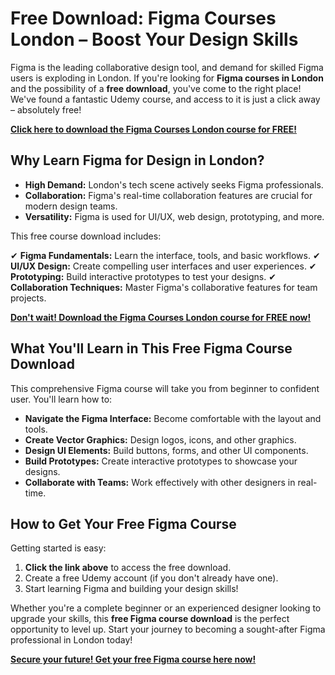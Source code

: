 # Free Download: Figma Courses London – Boost Your Design Skills

Figma is the leading collaborative design tool, and demand for skilled Figma users is exploding in London. If you're looking for **Figma courses in London** and the possibility of a **free download**, you've come to the right place! We've found a fantastic Udemy course, and access to it is just a click away – absolutely free!

[**Click here to download the Figma Courses London course for FREE!**](https://udemywork.com/figma-courses-london)

## Why Learn Figma for Design in London?

*   **High Demand:** London's tech scene actively seeks Figma professionals.
*   **Collaboration:** Figma's real-time collaboration features are crucial for modern design teams.
*   **Versatility:** Figma is used for UI/UX, web design, prototyping, and more.

This free course download includes:

✔ **Figma Fundamentals:** Learn the interface, tools, and basic workflows.
✔ **UI/UX Design:** Create compelling user interfaces and user experiences.
✔ **Prototyping:** Build interactive prototypes to test your designs.
✔ **Collaboration Techniques:** Master Figma's collaborative features for team projects.

[**Don't wait! Download the Figma Courses London course for FREE now!**](https://udemywork.com/figma-courses-london)

## What You'll Learn in This Free Figma Course Download

This comprehensive Figma course will take you from beginner to confident user. You'll learn how to:

*   **Navigate the Figma Interface:** Become comfortable with the layout and tools.
*   **Create Vector Graphics:** Design logos, icons, and other graphics.
*   **Design UI Elements:** Build buttons, forms, and other UI components.
*   **Build Prototypes:** Create interactive prototypes to showcase your designs.
*   **Collaborate with Teams:** Work effectively with other designers in real-time.

## How to Get Your Free Figma Course

Getting started is easy:

1.  **Click the link above** to access the free download.
2.  Create a free Udemy account (if you don't already have one).
3.  Start learning Figma and building your design skills!

Whether you're a complete beginner or an experienced designer looking to upgrade your skills, this **free Figma course download** is the perfect opportunity to level up. Start your journey to becoming a sought-after Figma professional in London today!

[**Secure your future! Get your free Figma course here now!**](https://udemywork.com/figma-courses-london)
